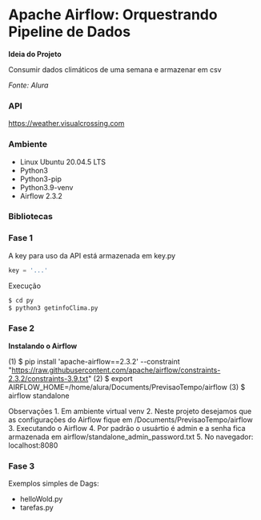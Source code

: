 # Apache Airflow: Orquestrando Pipeline de Dados

**Ideia do Projeto**

Consumir dados climáticos de uma semana e armazenar em csv

*Fonte: Alura*

### API 

https://weather.visualcrossing.com


### Ambiente

* Linux Ubuntu 20.04.5 LTS
* Python3
* Python3-pip
* Python3.9-venv
* Airflow 2.3.2

### Bibliotecas


### Fase 1

A key para uso da API está armazenada em key.py
```python
key = '...'
```

Execução
```bash
$ cd py
$ python3 getinfoClima.py
```

### Fase 2

**Instalando o Airflow**

(1) $ pip install 'apache-airflow==2.3.2' --constraint "https://raw.githubusercontent.com/apache/airflow/constraints-2.3.2/constraints-3.9.txt"
(2) $ export AIRFLOW_HOME=/home/alura/Documents/PrevisaoTempo/airflow
(3) $ airflow standalone

Observações 
    1. Em ambiente virtual venv
    2. Neste projeto desejamos que as configurações do Airflow fique em /Documents/PrevisaoTempo/airflow
    3. Executando o Airflow
    4. Por padrão o usuártio é admin e a senha fica armazenada em airflow/standalone_admin_password.txt
    5. No navegador: localhost:8080


### Fase 3

Exemplos simples de Dags:

 * helloWold.py
 * tarefas.py
